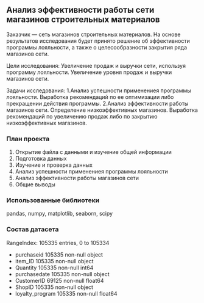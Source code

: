 ﻿## Анализ эффективности работы сети магазинов строительных материалов 

Заказчик — сеть магазинов строительных материалов. На основе результатов исследования будет принято решение об эффективности программы лояльности, а также о целесообразности закрытия ряда магазинов сети.

Цели исследования:
Увеличение продаж и выручки сети, используя программу лояльности.
Увеличение уровня продаж и выручки магазинов сети.

Задачи исследования:
1.Анализ успешности применениея программы лояльности. Выработка рекомендаций по ее оптимизации либо прекращении действия программы. 
2.Анализ эффективности работы магазинов сети. Определение низкоэффективных магазинов. Выработка рекомендаций по увеличению продаж либо по закрытию низкоэффективных магазинов.


### План проекта

1.	Открытие файла с данными и изучение общей информации
2.	Подготовка данных
3.	Изучение и проверка данных
4.	Анализ успешности применениея программы лояльности
5.	Анализ эффективности работы магазинов сети
6.	Общие выводы

### Использованные библиотеки

pandas, numpy, matplotlib, seaborn, scipy

### Состав датасета

RangeIndex: 105335 entries, 0 to 105334

- purchaseid         105335 non-null object
- item_ID            105335 non-null object
- Quantity           105335 non-null int64
- purchasedate       105335 non-null object
- CustomerID         69125 non-null float64
- ShopID             105335 non-null object
- loyalty_program    105335 non-null float64
